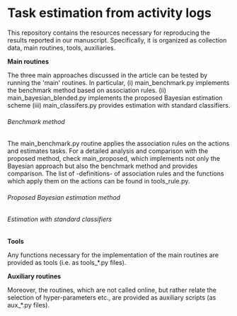 # Task estimation from activity logs
This repository contains the resources necessary for reproducing the results reported in our manuscript. Specifically, it is organized as collection data, main routines, tools, auxiliaries.

**Main routines**

The three main approaches discussed in the article can be tested by running the  'main' routines. In particular, 
(i) main_benchmark.py implements the benchmark method based on association rules.
(ii) main_bayesian_blended.py implements the proposed Bayesian estimation scheme 
(iii) main_classifers.py provides estimation with standard classifiers. 


###### Benchmark method

The main_benchmark.py routine applies the association rules on the actions and estimates tasks. For a detailed analysis and comparison with the proposed method, check main_proposed, which implements not only the Bayesian approach but also the benchmark method and provides comparison. The list of -definitions- of association rules and the functions which apply them on the actions can be found in tools_rule.py. 

###### Proposed Bayesian estimation method
###### Estimation with standard classifiers


**Tools**

Any functions necessary for the implementation of the main routines are provided as tools (i.e. as tools_*.py files).


**Auxiliary routines**

Moreover, the routines, which are not called online, but rather relate the selection of hyper-parameters etc., are provided as auxiliary scripts (as aux_*.py files).


